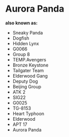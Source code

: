 # Aurora Panda

**also known as:**
- Sneaky Panda
- Dogfish
- Hidden Lynx
- G0066
- Group 8
- TEMP.Avengers
- Bronze Keystone
- Tailgater Team
- Elderwood Gang
- Deputy Dog
- Beijing Group
- ATK 2
- SIG22
- G0025
- TG-8153
- Heart Typhoon
- Elderwood
- APT 17
- Aurora Panda
